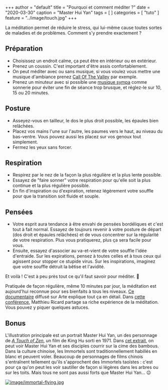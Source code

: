 +++
author = "default"
title = "Pourquoi et comment méditer ?"
date = "2020-03-30"
caption = "Master Hui Yan"
tags = [
]
categories = [
    "tuto"
]
feature = "../image/touch.jpg"
+++

La méditation permet de réduire le stress, qui lui-même cause toutes sortes de maladies et de problèmes. Comment s'y prendre exactement ?

## Préparation

* Choisissez un endroit calme, ça peut être en intérieur ou en extérieur.
* Prenez un coussin. C'est important d'être assis confortablement.
* On peut méditer avec ou sans musique, si vous voulez vous mettre une musique d'ambiance prenez [Call Of The Valley](https://www.youtube.com/watch?v=O1zzVqrCEeU) par exemple.
* Prenez un minuteur avec si possible une [musique sympa](https://soundcloud.com/hitd-3/matthias-puech-talausblick-vom-hohlichtpass?in=hitd-3/sets/matthias-puech-alpestres) comme sonnerie pour éviter une fin de séance trop brusque, et réglez-le sur 10, 15 ou 20 minutes.

## Posture

* Asseyez-vous en tailleur, le dos le plus droit possible, les épaules bien relâchées.
* Placez vos mains l'une sur l'autre, les paumes vers le haut, au niveau du bas-ventre. Vous pouvez aussi les placez sur vos genoux tout simplement.
* Fermez les yeux sans forcer.

## Respiration

* Respirez par le nez de la façon la plus régulière et la plus lente possible.
* Essayez de "faire sonner" votre respiration pour qu'elle soit la plus continue et la plus régulière possible.
* En fin d'inspiration ou d'expiration, retenez légèrement votre souffle pour que la transition soit fluide et souple.

## Pensées

* Votre esprit aura tendance à être envahi de pensées bordéliques et c'est tout à fait normal. Essayez de toujours revenir à votre posture de départ (dos droit et épaules relâchées) et de vous concentrer sur la régularité de votre respiration. Plus vous pratiquerez, plus ça sera facile pour vous.
* Ensuite, essayez d'associer au va-et-vient de votre souffle l'idée d'entraide. Sur les expirations, pensez à toutes celles et à tous ceux qui agissent pour stopper ce stupide virus. Sur les inspirations, imaginez que votre souffle détruit la bêtise et l'avidité.

Et voilà ! C'est à peu près tout ce qu'il faut savoir pour méditer. 🎉

Pratiquée de façon régulière, même 10 minutes par jour, la méditation est aujourd'hui reconnue pour ses bienfaits à tous les niveaux. [Ce documentaire](https://www.youtube.com/watch?v=wR-xDUx3788) diffusé sur Arte explique tout ça en détail. Dans [cette conférence](https://www.youtube.com/watch?v=aKLxPDMtfr8), Matthieu Ricard partage sa riche expérience de la méditation. Vous pouvez y piquer quelques astuces.

## Bonus

L'illustration principale est un portrait Master Hui Yan, un des personnage de [*A Touch of Zen*](https://fr.wikipedia.org/wiki/A_Touch_of_Zen), un film de King Hu sorti en 1971. Dans [cet extrait](https://www.youtube.com/watch?v=0AHz2B-_sLQ), on peut voir Master Hui Yan et ses disciples courrir sur la cime des bambous. Dans la culture chinoise, les Immortels sont traditionnellement habillés en blanc et peuvent voler. Beaucoup de personnages de films chinois s'entraînent tellement qu'ils s'approchent des Immortels taoïstes : c'est pour ça qu'on peut les voir sautiller de façon si légères dans les arbres ou sur les toits. Mais tous ne sont pas aussi forts que Master Hui Yan... :wink:

[![image/immortal-flying.jpg](../image/hui-yan-before-attack.png)](https://www.youtube.com/watch?v=0AHz2B-_sLQ)
